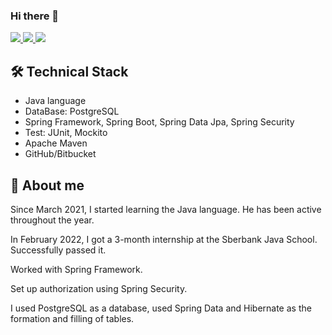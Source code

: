 ### Hi there 👋

<a href="https://t.me/shtanko_a_o">
<img src="https://img.shields.io/badge/Telegram-2CA5E0?style=for-the-badge&logo=telegram&logoColor=white"/>
</a>
 <a href="https://www.linkedin.com/in/shtanko-a-o">
  <img src="https://img.shields.io/badge/linkedin-%230077B5.svg?&amp;style=for-the-badge&amp;logo=linkedin&amp"/>
  </a>
<a href="https://javarush.ru/users/2583212">
  <img src="https://img.shields.io/badge/-JavaRush-orange?style=for-the-badge&logo=java"/>
  </a>
 
  
## 🛠 Technical Stack
*   Java language
*   DataBase: PostgreSQL
*   Spring Framework, Spring Boot, Spring Data Jpa, Spring Security
*   Test: JUnit, Mockito
*   Apache Maven
*   GitHub/Bitbucket

## 🚀 About me
<p>Since March 2021, I started learning the Java language. He has been active throughout the year.</p>
<p>In February 2022, I got a 3-month internship at the Sberbank Java School. Successfully passed it. </p>
<p>Worked with Spring Framework. </p>
<p>Set up authorization using Spring Security.</p>
<p>I used PostgreSQL as a database, used Spring Data and Hibernate as the formation and filling of tables.</p>
<!--
**tosha63/tosha63** is a ✨ _special_ ✨ repository because its `README.md` (this file) appears on your GitHub profile.

Here are some ideas to get you started:

- 🔭 I’m currently working on ...
- 🌱 I’m currently learning ...
- 👯 I’m looking to collaborate on ...
- 🤔 I’m looking for help with ...
- 💬 Ask me about ...
- 📫 How to reach me: ...
- 😄 Pronouns: ...
- ⚡ Fun fact: ...
-->
